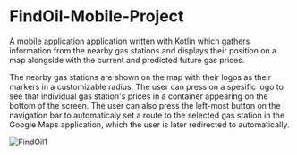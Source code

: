 # FindOil-Mobile-Project

A mobile application application written with Kotlin which gathers information from the nearby gas stations and displays their position on a map alongside with the current and predicted future gas prices.

The nearby gas stations are shown on the map with their logos as their markers in a customizable radius. The user can press on a spesific logo to see that individual gas station's prices in a container appearing on the bottom of the screen. The user can also press the left-most button on the navigation bar to automaticaly set a route to the selected gas station in the Google Maps application, which the user is later redirected to automatically.

![FindOil1](https://github.com/user-attachments/assets/000163f1-0a23-43cc-a770-abdb53f449c4)
